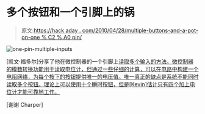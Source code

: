 # 多个按钮和一个引脚上的锅

> 原文:[https://hack aday . com/2010/04/28/multiple-buttons-and-a-pot-on-one % C2 % A0 pin/](https://hackaday.com/2010/04/28/multiple-buttons-and-a-pot-on-one%c2%a0pin/)

![](../Images/efd50a1758e4aecdb1b2f346cb8e27b0.png "one-pin-multiple-inputs")

[凯文·福多尔]分享了他在微控制器的一个引脚上[读取多个输入的方法。微控制器的模数转换功能用于读取电位计，但通过一些仔细的计算，可以在电路中构建一个电阻网络，为每个按下的按钮提供唯一的电压值。唯一真正的缺点是系统不能同时读取多个按钮。理论上可以使用十个瞬时按钮，但是[Kevin]估计只有四个加上电位计才能可靠地工作。](http://www.edn.com/article/CA6726481.html?nid=4173)

[谢谢 Charper]